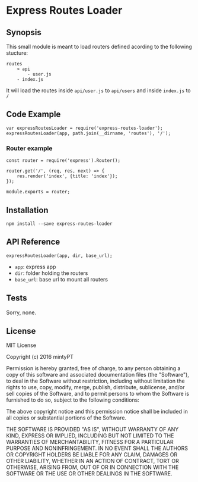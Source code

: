 # Express Routes Loader

## Synopsis

This small module is meant to load routers defined acording to the following stucture:

    routes
        > api
            - user.js
        - index.js 

It will load the routes inside ```api/user.js``` to ```api/users``` and inside ```index.js``` to ```/```

## Code Example

    var expressRoutesLoader = require('express-routes-loader');
    expressRoutesLoader(app, path.join(__dirname, 'routes'), '/');

### Router example

    const router = require('express').Router();
    
    router.get('/', (req, res, next) => {
        res.render('index', {title: 'index'});
    });
    
    module.exports = router;

## Installation

    npm install --save express-routes-loader

## API Reference

    expressRoutesLoader(app, dir, base_url);

- `app`: express app
- `dir`: folder holding the routers
- `base_url`: base url to mount all routers

## Tests

Sorry, none. 

## License

MIT License

Copyright (c) 2016 mintyPT

Permission is hereby granted, free of charge, to any person obtaining a copy
of this software and associated documentation files (the "Software"), to deal
in the Software without restriction, including without limitation the rights
to use, copy, modify, merge, publish, distribute, sublicense, and/or sell
copies of the Software, and to permit persons to whom the Software is
furnished to do so, subject to the following conditions:

The above copyright notice and this permission notice shall be included in all
copies or substantial portions of the Software.

THE SOFTWARE IS PROVIDED "AS IS", WITHOUT WARRANTY OF ANY KIND, EXPRESS OR
IMPLIED, INCLUDING BUT NOT LIMITED TO THE WARRANTIES OF MERCHANTABILITY,
FITNESS FOR A PARTICULAR PURPOSE AND NONINFRINGEMENT. IN NO EVENT SHALL THE
AUTHORS OR COPYRIGHT HOLDERS BE LIABLE FOR ANY CLAIM, DAMAGES OR OTHER
LIABILITY, WHETHER IN AN ACTION OF CONTRACT, TORT OR OTHERWISE, ARISING FROM,
OUT OF OR IN CONNECTION WITH THE SOFTWARE OR THE USE OR OTHER DEALINGS IN THE
SOFTWARE.

